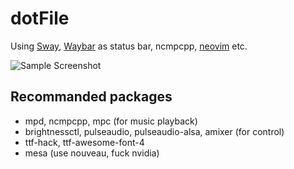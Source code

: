 # dotFile
Using [Sway](https://github.com/swaywm/sway), [Waybar](https://github.com/Alexays/Waybar) 
as status bar, ncmpcpp, [neovim](https://neovim.io/) etc.

![Sample Screenshot]([https://raw.githubusercontent.com/Moelf/dotFiles/master/ScreenShot.png](https://user-images.githubusercontent.com/5306213/180630214-47b9128d-d0b4-4a9a-b2f3-fc6128ccb0cf.png))

## Recommanded packages
* mpd, ncmpcpp, mpc (for music playback)
* brightnessctl, pulseaudio, pulseaudio-alsa, amixer (for control)
* ttf-hack, ttf-awesome-font-4
* mesa (use nouveau, fuck nvidia)
